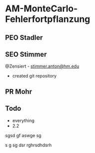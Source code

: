 # AM-MonteCarlo-Fehlerfortpflanzung

## PEO Stadler


## SEO Stimmer
@Zensiert - stimmer.anton@hm.edu
 * created git repository

## PR  Mohr 



## Todo
 * everything
 * 2.2

 sgsd
 gf
 aswge
 sg

 s
 g
 sg
 dsr
 rghrsdhdsrh
 